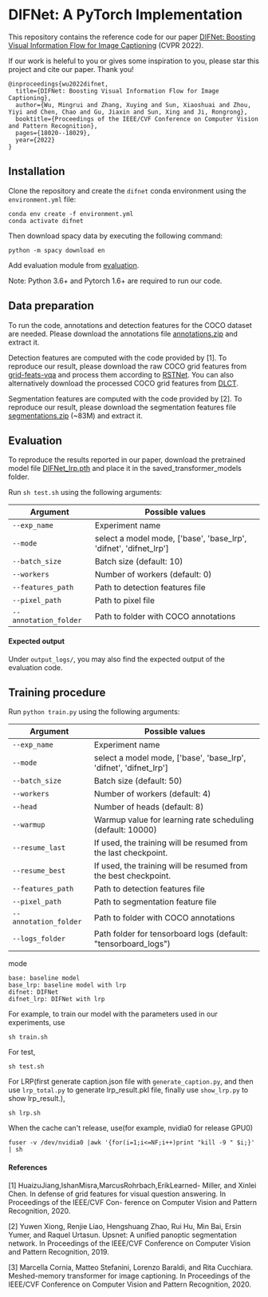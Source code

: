 # DIFNet: A PyTorch Implementation
This repository contains the reference code for our paper [DIFNet: Boosting Visual Information Flow for Image Captioning](https://openaccess.thecvf.com/content/CVPR2022/papers/Wu_DIFNet_Boosting_Visual_Information_Flow_for_Image_Captioning_CVPR_2022_paper.pdf) (CVPR 2022).

If our work is heleful to you or gives some inspiration to you, please star this project and cite our paper. Thank you!
```
@inproceedings{wu2022difnet,
  title={DIFNet: Boosting Visual Information Flow for Image Captioning},
  author={Wu, Mingrui and Zhang, Xuying and Sun, Xiaoshuai and Zhou, Yiyi and Chen, Chao and Gu, Jiaxin and Sun, Xing and Ji, Rongrong},
  booktitle={Proceedings of the IEEE/CVF Conference on Computer Vision and Pattern Recognition},
  pages={18020--18029},
  year={2022}
}
```

## Installation
Clone the repository and create the `difnet` conda environment using the `environment.yml` file:
```
conda env create -f environment.yml
conda activate difnet
```

Then download spacy data by executing the following command:
```
python -m spacy download en
```

Add evaluation module from [evaluation](https://github.com/aimagelab/meshed-memory-transformer/tree/master/evaluation).

Note: Python 3.6+ and Pytorch 1.6+ are required to run our code. 


## Data preparation
To run the code, annotations and detection features for the COCO dataset are needed. Please download the annotations file [annotations.zip](https://drive.google.com/file/d/1i8mqKFKhqvBr8kEp3DbIh9-9UNAfKGmE/view?usp=sharing) and extract it.

Detection features are computed with the code provided by [1]. To reproduce our result, please download the raw COCO grid features from [grid-feats-vqa](https://github.com/facebookresearch/grid-feats-vqa) and process them according to [RSTNet](https://github.com/zhangxuying1004/RSTNet). You can also alternatively download the processed COCO grid features from [DLCT](https://github.com/luo3300612/image-captioning-DLCT).

Segmentation features are computed with the code provided by [2]. To reproduce our result, please download the segmentation features file [segmentations.zip](https://drive.google.com/file/d/1R7GL9FTZgc0cpCoJ6UGWNuhvAiDciab7/view?usp=sharing) (~83M) and extract it.


## Evaluation
To reproduce the results reported in our paper, download the pretrained model file [DIFNet_lrp.pth](https://drive.google.com/file/d/1aDuiiIJomAvQlS-N7VTsqD45rnOt5Oj2/view?usp=sharing) and place it in the saved_transformer_models folder.

Run `sh test.sh` using the following arguments:

| Argument | Possible values |
|------|------|
| `--exp_name` | Experiment name|
| `--mode` | select a model mode, ['base', 'base_lrp', 'difnet', 'difnet_lrp']|
| `--batch_size` | Batch size (default: 10) |
| `--workers` | Number of workers (default: 0) |
| `--features_path` | Path to detection features file |
| `--pixel_path` | Path to pixel file |
| `--annotation_folder` | Path to folder with COCO annotations |

#### Expected output
Under `output_logs/`, you may also find the expected output of the evaluation code.


## Training procedure
Run `python train.py` using the following arguments:

| Argument | Possible values |
|------|------|
| `--exp_name` | Experiment name|
| `--mode` | select a model mode, ['base', 'base_lrp', 'difnet', 'difnet_lrp']|
| `--batch_size` | Batch size (default: 50) |
| `--workers` | Number of workers (default: 4) |
| `--head` | Number of heads (default: 8) |
| `--warmup` | Warmup value for learning rate scheduling (default: 10000) |
| `--resume_last` | If used, the training will be resumed from the last checkpoint. |
| `--resume_best` | If used, the training will be resumed from the best checkpoint. |
| `--features_path` | Path to detection features file |
| `--pixel_path` | Path to segmentation feature file |
| `--annotation_folder` | Path to folder with COCO annotations |
| `--logs_folder` | Path folder for tensorboard logs (default: "tensorboard_logs")|

mode
```
base: baseline model
base_lrp: baseline model with lrp
difnet: DIFNet
difnet_lrp: DIFNet with lrp

```
For example, to train our model with the parameters used in our experiments, use 
```
sh train.sh
```
For test,
```
sh test.sh
```

For LRP(first generate caption.json file with `generate_caption.py`, and then use `lrp_total.py` to generate lrp_result.pkl file, finally use `show_lrp.py` to show lrp_result.),
```
sh lrp.sh
```
When the cache can't release, use(for example, nvidia0 for release GPU0)
```
fuser -v /dev/nvidia0 |awk '{for(i=1;i<=NF;i++)print "kill -9 " $i;}' | sh
```

#### References
[1] HuaizuJiang,IshanMisra,MarcusRohrbach,ErikLearned- Miller, and Xinlei Chen. In defense of grid features for visual question answering. In Proceedings of the IEEE/CVF Con- ference on Computer Vision and Pattern Recognition, 2020.

[2] Yuwen Xiong, Renjie Liao, Hengshuang Zhao, Rui Hu, Min Bai, Ersin Yumer, and Raquel Urtasun. Upsnet: A unified panoptic segmentation network. In Proceedings of the IEEE/CVF Conference on Computer Vision and Pattern Recognition, 2019.

[3] Marcella Cornia, Matteo Stefanini, Lorenzo Baraldi, and Rita Cucchiara. Meshed-memory transformer for image captioning. In Proceedings of the IEEE/CVF Conference on Computer Vision and Pattern Recognition, 2020.
